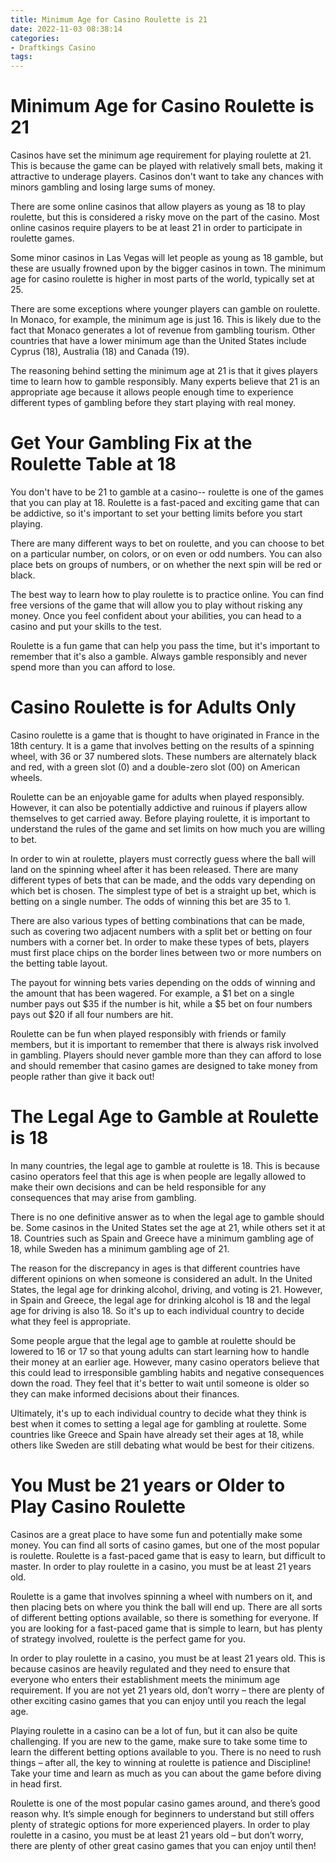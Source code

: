 ```yaml
---
title: Minimum Age for Casino Roulette is 21
date: 2022-11-03 08:38:14
categories:
- Draftkings Casino
tags:
---
```



#  Minimum Age for Casino Roulette is 21

Casinos have set the minimum age requirement for playing roulette at 21. This is because the game can be played with relatively small bets, making it attractive to underage players. Casinos don't want to take any chances with minors gambling and losing large sums of money.

There are some online casinos that allow players as young as 18 to play roulette, but this is considered a risky move on the part of the casino. Most online casinos require players to be at least 21 in order to participate in roulette games.

Some minor casinos in Las Vegas will let people as young as 18 gamble, but these are usually frowned upon by the bigger casinos in town. The minimum age for casino roulette is higher in most parts of the world, typically set at 25.

There are some exceptions where younger players can gamble on roulette. In Monaco, for example, the minimum age is just 16. This is likely due to the fact that Monaco generates a lot of revenue from gambling tourism. Other countries that have a lower minimum age than the United States include Cyprus (18), Australia (18) and Canada (19).

The reasoning behind setting the minimum age at 21 is that it gives players time to learn how to gamble responsibly. Many experts believe that 21 is an appropriate age because it allows people enough time to experience different types of gambling before they start playing with real money.

#  Get Your Gambling Fix at the Roulette Table at 18

You don't have to be 21 to gamble at a casino-- roulette is one of the games that you can play at 18. Roulette is a fast-paced and exciting game that can be addictive, so it's important to set your betting limits before you start playing.

There are many different ways to bet on roulette, and you can choose to bet on a particular number, on colors, or on even or odd numbers. You can also place bets on groups of numbers, or on whether the next spin will be red or black.

The best way to learn how to play roulette is to practice online. You can find free versions of the game that will allow you to play without risking any money. Once you feel confident about your abilities, you can head to a casino and put your skills to the test.

Roulette is a fun game that can help you pass the time, but it's important to remember that it's also a gamble. Always gamble responsibly and never spend more than you can afford to lose.

#  Casino Roulette is for Adults Only

Casino roulette is a game that is thought to have originated in France in the 18th century. It is a game that involves betting on the results of a spinning wheel, with 36 or 37 numbered slots. These numbers are alternately black and red, with a green slot (0) and a double-zero slot (00) on American wheels.

Roulette can be an enjoyable game for adults when played responsibly. However, it can also be potentially addictive and ruinous if players allow themselves to get carried away. Before playing roulette, it is important to understand the rules of the game and set limits on how much you are willing to bet.

In order to win at roulette, players must correctly guess where the ball will land on the spinning wheel after it has been released. There are many different types of bets that can be made, and the odds vary depending on which bet is chosen. The simplest type of bet is a straight up bet, which is betting on a single number. The odds of winning this bet are 35 to 1.

There are also various types of betting combinations that can be made, such as covering two adjacent numbers with a split bet or betting on four numbers with a corner bet. In order to make these types of bets, players must first place chips on the border lines between two or more numbers on the betting table layout.

The payout for winning bets varies depending on the odds of winning and the amount that has been wagered. For example, a $1 bet on a single number pays out $35 if the number is hit, while a $5 bet on four numbers pays out $20 if all four numbers are hit.

Roulette can be fun when played responsibly with friends or family members, but it is important to remember that there is always risk involved in gambling. Players should never gamble more than they can afford to lose and should remember that casino games are designed to take money from people rather than give it back out!

#  The Legal Age to Gamble at Roulette is 18

In many countries, the legal age to gamble at roulette is 18. This is because casino operators feel that this age is when people are legally allowed to make their own decisions and can be held responsible for any consequences that may arise from gambling.

There is no one definitive answer as to when the legal age to gamble should be. Some casinos in the United States set the age at 21, while others set it at 18. Countries such as Spain and Greece have a minimum gambling age of 18, while Sweden has a minimum gambling age of 21.

The reason for the discrepancy in ages is that different countries have different opinions on when someone is considered an adult. In the United States, the legal age for drinking alcohol, driving, and voting is 21. However, in Spain and Greece, the legal age for drinking alcohol is 18 and the legal age for driving is also 18. So it's up to each individual country to decide what they feel is appropriate.

Some people argue that the legal age to gamble at roulette should be lowered to 16 or 17 so that young adults can start learning how to handle their money at an earlier age. However, many casino operators believe that this could lead to irresponsible gambling habits and negative consequences down the road. They feel that it's better to wait until someone is older so they can make informed decisions about their finances.

Ultimately, it's up to each individual country to decide what they think is best when it comes to setting a legal age for gambling at roulette. Some countries like Greece and Spain have already set their ages at 18, while others like Sweden are still debating what would be best for their citizens.

#  You Must be 21 years or Older to Play Casino Roulette
Casinos are a great place to have some fun and potentially make some money. You can find all sorts of casino games, but one of the most popular is roulette. Roulette is a fast-paced game that is easy to learn, but difficult to master. In order to play roulette in a casino, you must be at least 21 years old.

Roulette is a game that involves spinning a wheel with numbers on it, and then placing bets on where you think the ball will end up. There are all sorts of different betting options available, so there is something for everyone. If you are looking for a fast-paced game that is simple to learn, but has plenty of strategy involved, roulette is the perfect game for you.

In order to play roulette in a casino, you must be at least 21 years old. This is because casinos are heavily regulated and they need to ensure that everyone who enters their establishment meets the minimum age requirement. If you are not yet 21 years old, don’t worry – there are plenty of other exciting casino games that you can enjoy until you reach the legal age.

Playing roulette in a casino can be a lot of fun, but it can also be quite challenging. If you are new to the game, make sure to take some time to learn the different betting options available to you. There is no need to rush things – after all, the key to winning at roulette is patience and Discipline! Take your time and learn as much as you can about the game before diving in head first.

Roulette is one of the most popular casino games around, and there’s good reason why. It’s simple enough for beginners to understand but still offers plenty of strategic options for more experienced players. In order to play roulette in a casino, you must be at least 21 years old – but don’t worry, there are plenty of other great casino games that you can enjoy until then!